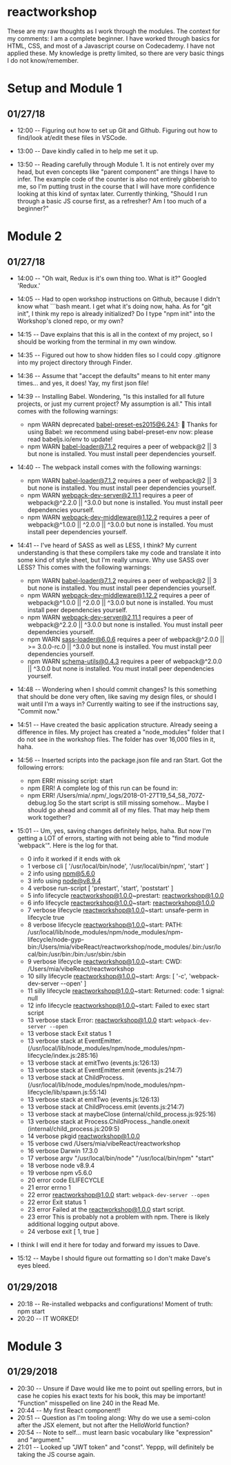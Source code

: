 # reactworkshop
These are my raw thoughts as I work through the modules. The context for my comments: I am a complete beginner. I have worked through basics for HTML, CSS, and most of a Javascript course on Codecademy. I have not applied these. My knowledge is pretty limited, so there are very basic things I do not know/remember.

# Setup and Module 1
## 01/27/18 
* 12:00 -- Figuring out how to set up Git and Github. Figuring out how to find/look at/edit these files in VSCode.

* 13:00 -- Dave kindly called in to help me set it up.

* 13:50 -- Reading carefully through Module 1. It is not entirely over my head, but even concepts like "parent component" are things I have to infer. The example code of the counter is also not entirely gibberish to me, so I'm putting trust in the course that I will have more confidence looking at this kind of syntax later. Currently thinking, "Should I run through a basic JS course first, as a refresher? Am I too much of a beginner?"

# Module 2
## 01/27/18 
* 14:00 -- "Oh wait, Redux is it's own thing too. What is it?" Googled 'Redux.'

* 14:05 -- Had to open workshop instructions on Github, because I didn't know what ```bash meant. I get what it's doing now, haha. As for "git init", I think my repo is already initialized? Do I type "npm init" into the Workshop's cloned repo, or my own?

* 14:15 -- Dave explains that this is all in the context of my project, so I should be working from the terminal in my own window.

* 14:35 -- Figured out how to show hidden files so I could copy .gitignore into my project directory through Finder.

 * 14:36 -- Assume that "accept the defaults" means to hit enter many times... and yes, it does! Yay, my first json file!

* 14:39 -- Installing Babel. Wondering, "Is this installed for all future projects, or just my current project? My assumption is all." This intall comes with the following warnings:
    * npm WARN deprecated babel-preset-es2015@6.24.1: 🙌  Thanks for using Babel: we recommend using babel-preset-env now: please read babeljs.io/env to update!
    * npm WARN babel-loader@7.1.2 requires a peer of webpack@2 || 3 but none is installed. You must install peer dependencies yourself.

* 14:40 -- The webpack install comes with the following warnings:
    * npm WARN babel-loader@7.1.2 requires a peer of webpack@2 || 3 but none is installed. You must install peer dependencies yourself.
    * npm WARN webpack-dev-server@2.11.1 requires a peer of webpack@^2.2.0 || ^3.0.0 but none is installed. You must install peer dependencies yourself.
    * npm WARN webpack-dev-middleware@1.12.2 requires a peer of webpack@^1.0.0 || ^2.0.0 || ^3.0.0 but none is installed. You must install peer dependencies yourself.

* 14:41 -- I've heard of SASS as well as LESS, I think? My current understanding is that these compilers take my code and translate it into some kind of style sheet, but I'm really unsure. Why use SASS over LESS? This comes with the following warnings:
    * npm WARN babel-loader@7.1.2 requires a peer of webpack@2 || 3 but none is installed. You must install peer dependencies yourself.
    * npm WARN webpack-dev-middleware@1.12.2 requires a peer of webpack@^1.0.0 || ^2.0.0 || ^3.0.0 but none is installed. You must install peer dependencies yourself.
    * npm WARN webpack-dev-server@2.11.1 requires a peer of webpack@^2.2.0 || ^3.0.0 but none is installed. You must install peer dependencies yourself.
    * npm WARN sass-loader@6.0.6 requires a peer of webpack@^2.0.0 || >= 3.0.0-rc.0 || ^3.0.0 but none is installed. You must install peer dependencies yourself.
     * npm WARN schema-utils@0.4.3 requires a peer of webpack@^2.0.0 || ^3.0.0 but none is installed. You must install peer dependencies yourself.

* 14:48 -- Wondering when I should commit changes? Is this something that should be done very often, like saving my design files, or should I wait until I'm a ways in? Currently waiting to see if the instructions say, "Commit now."

* 14:51 -- Have created the basic application structure. Already seeing a difference in files. My project has created a "node_modules" folder that I do not see in the workshop files. The folder has over 16,000 files in it, haha.

* 14:56 -- Inserted scripts into the package.json file and ran Start. Got the following errors:
    * npm ERR! missing script: start
    * npm ERR! A complete log of this run can be found in:
    * npm ERR!     /Users/mia/.npm/_logs/2018-01-27T19_54_58_707Z-debug.log
    So the start script is still missing somehow... Maybe I should go ahead and commit all of my files. That may help them work together?

* 15:01 -- Um, yes, saving changes definitely helps, haha. But now I'm getting a LOT of errors, starting with not being able to "find module 'webpack'". Here is the log for that.
    * 0 info it worked if it ends with ok
    * 1 verbose cli [ '/usr/local/bin/node', '/usr/local/bin/npm', 'start' ]
    * 2 info using npm@5.6.0
    * 3 info using node@v8.9.4
    * 4 verbose run-script [ 'prestart', 'start', 'poststart' ]
    * 5 info lifecycle reactworkshop@1.0.0~prestart: reactworkshop@1.0.0
    * 6 info lifecycle reactworkshop@1.0.0~start: reactworkshop@1.0.0
    * 7 verbose lifecycle reactworkshop@1.0.0~start: unsafe-perm in lifecycle true
    * 8 verbose lifecycle reactworkshop@1.0.0~start: PATH: /usr/local/lib/node_modules/npm/node_modules/npm-lifecycle/node-gyp-bin:/Users/mia/vibeReact/reactworkshop/node_modules/.bin:/usr/local/bin:/usr/bin:/bin:/usr/sbin:/sbin
    * 9 verbose lifecycle reactworkshop@1.0.0~start: CWD: /Users/mia/vibeReact/reactworkshop
    * 10 silly lifecycle reactworkshop@1.0.0~start: Args: [ '-c', 'webpack-dev-server --open' ]
    * 11 silly lifecycle reactworkshop@1.0.0~start: Returned: code: 1  signal: null
    * 12 info lifecycle reactworkshop@1.0.0~start: Failed to exec start script
    * 13 verbose stack Error: reactworkshop@1.0.0 start: `webpack-dev-server --open`
    * 13 verbose stack Exit status 1
    * 13 verbose stack     at EventEmitter.<anonymous> (/usr/local/lib/node_modules/npm/node_modules/npm-lifecycle/index.js:285:16)
    * 13 verbose stack     at emitTwo (events.js:126:13)
    * 13 verbose stack     at EventEmitter.emit (events.js:214:7)
    * 13 verbose stack     at ChildProcess.<anonymous> (/usr/local/lib/node_modules/npm/node_modules/npm-lifecycle/lib/spawn.js:55:14)
    * 13 verbose stack     at emitTwo (events.js:126:13)
    * 13 verbose stack     at ChildProcess.emit (events.js:214:7)
    * 13 verbose stack     at maybeClose (internal/child_process.js:925:16)
    * 13 verbose stack     at Process.ChildProcess._handle.onexit (internal/child_process.js:209:5)
    * 14 verbose pkgid reactworkshop@1.0.0
    * 15 verbose cwd /Users/mia/vibeReact/reactworkshop
    * 16 verbose Darwin 17.3.0
    * 17 verbose argv "/usr/local/bin/node" "/usr/local/bin/npm" "start"
    * 18 verbose node v8.9.4
    * 19 verbose npm  v5.6.0
    * 20 error code ELIFECYCLE
    * 21 error errno 1
    * 22 error reactworkshop@1.0.0 start: `webpack-dev-server --open`
    * 22 error Exit status 1
    * 23 error Failed at the reactworkshop@1.0.0 start script.
    * 23 error This is probably not a problem with npm. There is likely additional logging output above.
    * 24 verbose exit [ 1, true ]

* I think I will end it here for today and forward my issues to Dave.

* 15:12 -- Maybe I should figure out formatting so I don't make Dave's eyes bleed.

## 01/29/2018
* 20:18 -- Re-installed webpacks and configurations! Moment of truth: npm start
* 20:20 -- IT WORKED!

# Module 3
## 01/29/2018
* 20:30 -- Unsure if Dave would like me to point out spelling errors, but in case he copies his exact texts for his book, this may be important! "Function" misspelled on line 240 in the Read Me.
* 20:44 -- My first React component!!
* 20:51 -- Question as I'm tooling along: Why do we use a semi-colon after the JSX element, but not after the HelloWorld function?
* 20:54 -- Note to self... must learn basic vocabulary like "expression" and "argument."
* 21:01 -- Looked up "JWT token" and "const". Yeppp, will definitely be taking the JS course again.



